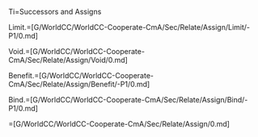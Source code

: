 Ti=Successors and Assigns

Limit.=[G/WorldCC/WorldCC-Cooperate-CmA/Sec/Relate/Assign/Limit/-P1/0.md]

Void.=[G/WorldCC/WorldCC-Cooperate-CmA/Sec/Relate/Assign/Void/0.md]

Benefit.=[G/WorldCC/WorldCC-Cooperate-CmA/Sec/Relate/Assign/Benefit/-P1/0.md]

Bind.=[G/WorldCC/WorldCC-Cooperate-CmA/Sec/Relate/Assign/Bind/-P1/0.md]

=[G/WorldCC/WorldCC-Cooperate-CmA/Sec/Relate/Assign/0.md]
